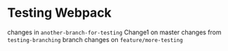 # Testing Webpack


changes in `another-branch-for-testing`
Change1 on master
changes from `testing-branching` branch
changes on `feature/more-testing`
